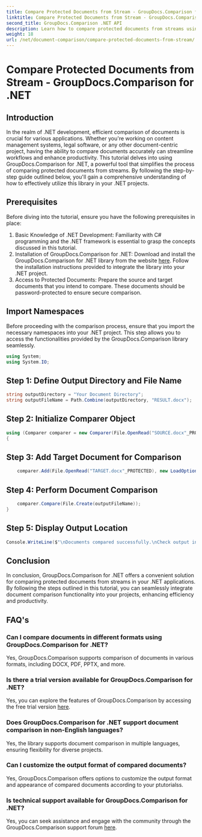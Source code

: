 ```yaml
---
title: Compare Protected Documents from Stream - GroupDocs.Comparison for .NET
linktitle: Compare Protected Documents from Stream - GroupDocs.Comparison for .NET
second_title: GroupDocs.Comparison .NET API
description: Learn how to compare protected documents from streams using GroupDocs.Comparison for .NET. Streamline your document comparison process effortlessly.
weight: 18
url: /net/document-comparison/compare-protected-documents-from-stream/
---
```


# Compare Protected Documents from Stream - GroupDocs.Comparison for .NET

## Introduction
In the realm of .NET development, efficient comparison of documents is crucial for various applications. Whether you're working on content management systems, legal software, or any other document-centric project, having the ability to compare documents accurately can streamline workflows and enhance productivity. This tutorial delves into using GroupDocs.Comparison for .NET, a powerful tool that simplifies the process of comparing protected documents from streams. By following the step-by-step guide outlined below, you'll gain a comprehensive understanding of how to effectively utilize this library in your .NET projects.
## Prerequisites
Before diving into the tutorial, ensure you have the following prerequisites in place:
1. Basic Knowledge of .NET Development: Familiarity with C# programming and the .NET framework is essential to grasp the concepts discussed in this tutorial.
2. Installation of GroupDocs.Comparison for .NET: Download and install the GroupDocs.Comparison for .NET library from the website [here](https://releases.groupdocs.com/comparison/net/). Follow the installation instructions provided to integrate the library into your .NET project.
3. Access to Protected Documents: Prepare the source and target documents that you intend to compare. These documents should be password-protected to ensure secure comparison.

## Import Namespaces
Before proceeding with the comparison process, ensure that you import the necessary namespaces into your .NET project. This step allows you to access the functionalities provided by the GroupDocs.Comparison library seamlessly.

```csharp
using System;
using System.IO;
```

## Step 1: Define Output Directory and File Name
```csharp
string outputDirectory = "Your Document Directory";
string outputFileName = Path.Combine(outputDirectory, "RESULT.docx");
```
## Step 2: Initialize Comparer Object
```csharp
using (Comparer comparer = new Comparer(File.OpenRead("SOURCE.docx"_PROTECTED), new LoadOptions() { Password = "1234" }))
{
```
## Step 3: Add Target Document for Comparison
```csharp
    comparer.Add(File.OpenRead("TARGET.docx"_PROTECTED), new LoadOptions() { Password = "5678" });
```
## Step 4: Perform Document Comparison
```csharp
    comparer.Compare(File.Create(outputFileName));
}
```
## Step 5: Display Output Location
```csharp
Console.WriteLine($"\nDocuments compared successfully.\nCheck output in {Directory.GetCurrentDirectory()}.");
```

## Conclusion
In conclusion, GroupDocs.Comparison for .NET offers a convenient solution for comparing protected documents from streams in your .NET applications. By following the steps outlined in this tutorial, you can seamlessly integrate document comparison functionality into your projects, enhancing efficiency and productivity.
## FAQ's
### Can I compare documents in different formats using GroupDocs.Comparison for .NET?
Yes, GroupDocs.Comparison supports comparison of documents in various formats, including DOCX, PDF, PPTX, and more.
### Is there a trial version available for GroupDocs.Comparison for .NET?
Yes, you can explore the features of GroupDocs.Comparison by accessing the free trial version [here](https://releases.groupdocs.com/).
### Does GroupDocs.Comparison for .NET support document comparison in non-English languages?
Yes, the library supports document comparison in multiple languages, ensuring flexibility for diverse projects.
### Can I customize the output format of compared documents?
Yes, GroupDocs.Comparison offers options to customize the output format and appearance of compared documents according to your ptutorialss.
### Is technical support available for GroupDocs.Comparison for .NET?
Yes, you can seek assistance and engage with the community through the GroupDocs.Comparison support forum [here](https://forum.groupdocs.com/c/comparison/12).
